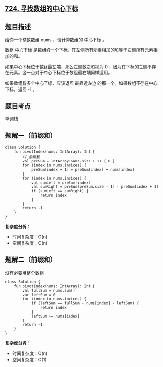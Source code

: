 ## [724. 寻找数组的中心下标](https://leetcode.cn/problems/find-pivot-index/)

## 题目描述

给你一个整数数组 nums ，请计算数组的 中心下标 。

数组 中心下标 是数组的一个下标，其左侧所有元素相加的和等于右侧所有元素相加的和。

如果中心下标位于数组最左端，那么左侧数之和视为 0 ，因为在下标的左侧不存在元素。这一点对于中心下标位于数组最右端同样适用。

如果数组有多个中心下标，应该返回 最靠近左边 的那一个。如果数组不存在中心下标，返回 -1 。

## 题目考点

单调栈

## 题解一（前缀和）
 
```
class Solution {
    fun pivotIndex(nums: IntArray): Int {
        // 前缀和
        val preSum = IntArray(nums.size + 1) { 0 }
        for (index in nums.indices) {
            preSum[index + 1] = preSum[index] + nums[index]
        }
        for (index in nums.indices) {
            val sumLeft = preSum[index]
            val sumRight = preSum[preSum.size - 1] - preSum[index + 1]
            if (sumLeft == sumRight) {
                return index
            }
        }
        return -1
    }
}
```

**复杂度分析：**

- 时间复杂度：O(n)
- 空间复杂度：O(n) 

## 题解二（前缀和）

没有必要用整个数组

```
class Solution {
    fun pivotIndex(nums: IntArray): Int {
        val fullSum = nums.sum()
        var leftSum = 0
        for (index in nums.indices) {
            if (leftSum == fullSum - nums[index] - leftSum) {
                return index
            }
            leftSum += nums[index]
        }
        return -1
    }
}
```

**复杂度分析：**

- 时间复杂度：O(n)
- 空间复杂度：O(1) 
